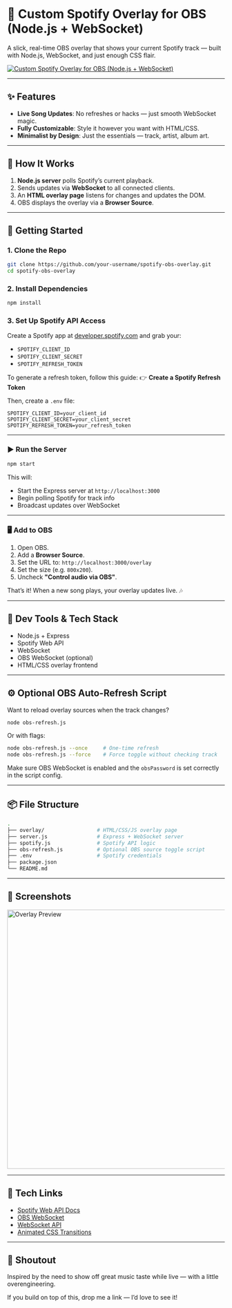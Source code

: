 # 🎵 Custom Spotify Overlay for OBS (Node.js + WebSocket)

A slick, real-time OBS overlay that shows your current Spotify track — built with Node.js, WebSocket, and just enough CSS flair.


[![Custom Spotify Overlay for OBS (Node.js + WebSocket)](https://img.youtube.com/vi/pYa_6KV2zOw/0.jpg)](https://www.youtube.com/watch?v=pYa_6KV2zOw)



---

## ✨ Features

- **Live Song Updates**: No refreshes or hacks — just smooth WebSocket magic.
- **Fully Customizable**: Style it however you want with HTML/CSS.
- **Minimalist by Design**: Just the essentials — track, artist, album art.

---

## 🧠 How It Works

1. **Node.js server** polls Spotify’s current playback.
2. Sends updates via **WebSocket** to all connected clients.
3. An **HTML overlay page** listens for changes and updates the DOM.
4. OBS displays the overlay via a **Browser Source**.

---

## 🚀 Getting Started

### 1. Clone the Repo

```bash
git clone https://github.com/your-username/spotify-obs-overlay.git
cd spotify-obs-overlay
```

### 2. Install Dependencies

```bash
npm install
```

### 3. Set Up Spotify API Access

Create a Spotify app at [developer.spotify.com](https://developer.spotify.com) and grab your:

- `SPOTIFY_CLIENT_ID`
- `SPOTIFY_CLIENT_SECRET`
- `SPOTIFY_REFRESH_TOKEN`

To generate a refresh token, follow this guide: 👉 **Create a Spotify Refresh Token**

Then, create a `.env` file:

```env
SPOTIFY_CLIENT_ID=your_client_id
SPOTIFY_CLIENT_SECRET=your_client_secret
SPOTIFY_REFRESH_TOKEN=your_refresh_token
```

---

### ▶️ Run the Server

```bash
npm start
```

This will:

- Start the Express server at `http://localhost:3000`
- Begin polling Spotify for track info
- Broadcast updates over WebSocket

---

### 🖥️ Add to OBS

1. Open OBS.
2. Add a **Browser Source**.
3. Set the URL to: `http://localhost:3000/overlay`
4. Set the size (e.g. `800x200`).
5. Uncheck **"Control audio via OBS"**.

That’s it! When a new song plays, your overlay updates live. 🎶

---

## 🧰 Dev Tools & Tech Stack

- Node.js + Express
- Spotify Web API
- WebSocket
- OBS WebSocket (optional)
- HTML/CSS overlay frontend

---

## ⚙️ Optional OBS Auto-Refresh Script

Want to reload overlay sources when the track changes?

```bash
node obs-refresh.js
```

Or with flags:

```bash
node obs-refresh.js --once     # One-time refresh
node obs-refresh.js --force    # Force toggle without checking track
```

Make sure OBS WebSocket is enabled and the `obsPassword` is set correctly in the script config.

---

## 📦 File Structure

```bash
.
├── overlay/                 # HTML/CSS/JS overlay page
├── server.js                # Express + WebSocket server
├── spotify.js               # Spotify API logic
├── obs-refresh.js           # Optional OBS source toggle script
├── .env                     # Spotify credentials
├── package.json
└── README.md
```

---

## 📸 Screenshots

<img src="https://marsuvesvex.xyz/_next/image?url=%2Fassets%2Fimages%2Fblog%2Fobs%2F2025-04-15_19-22.png&w=828&q=75" alt="Overlay Preview" width="600" />


<!-- ![Spotify Overlay Demo](https://marsuvesvex.xyz/_next/image?url=%2Fassets%2Fimages%2Fblog%2Fobs%2F2025-04-15_19-22.png&w=828&q=75) -->

---

## 🧪 Tech Links

- [Spotify Web API Docs](https://developer.spotify.com/documentation/web-api/)
- [OBS WebSocket](https://github.com/obsproject/obs-websocket)
- [WebSocket API](https://developer.mozilla.org/en-US/docs/Web/API/WebSocket)
- [Animated CSS Transitions](https://developer.mozilla.org/en-US/docs/Web/CSS/transition)

---

## 🙌 Shoutout

Inspired by the need to show off great music taste while live — with a little overengineering.

If you build on top of this, drop me a link — I’d love to see it!
